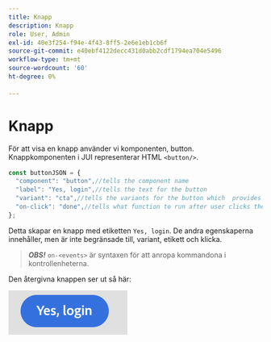 ```yaml
---
title: Knapp
description: Knapp
role: User, Admin
exl-id: 40e3f254-f94e-4f43-8ff5-2e6e1eb1cb6f
source-git-commit: e40ebf4122decc431d0abb2cdf1794ea704e5496
workflow-type: tm+mt
source-wordcount: '60'
ht-degree: 0%

---
```


# Knapp

För att visa en knapp använder vi komponenten, button.
Knappkomponenten i JUI representerar HTML `<button/>`.

```js title="buttonJSON.js"
const buttonJSON = {
  "component": "button",//tells the component name
  "label": "Yes, login",//tells the text for the button
  "variant": "cta",//tells the variants for the button which  provides default styles
  "on-click": "done",//tells what function to run after user clicks the button
};
```

Detta skapar en knapp med etiketten `Yes, login`. De andra egenskaperna innehåller, men är inte begränsade till, variant, etikett och klicka.
> **_OBS!_** `on-<events>` är syntaxen för att anropa kommandona i kontrollenheterna.

Den återgivna knappen ser ut så här:

![button](imgs/yes_login_button.png "Button")
